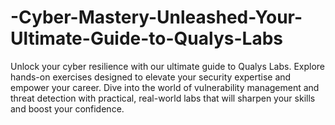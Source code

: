 # -Cyber-Mastery-Unleashed-Your-Ultimate-Guide-to-Qualys-Labs
Unlock your cyber resilience with our ultimate guide to Qualys Labs. Explore hands-on exercises designed to elevate your security expertise and empower your career. Dive into the world of vulnerability management and threat detection with practical, real-world labs that will sharpen your skills and boost your confidence.
